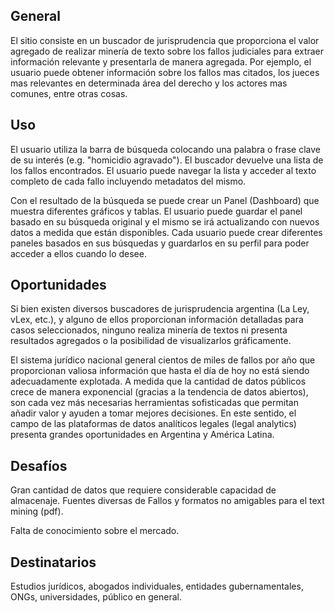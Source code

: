 ## General

El sitio consiste en un buscador de jurisprudencia que proporciona el valor agregado de realizar minería de texto sobre los fallos judiciales para extraer información relevante y presentarla de manera agregada. Por ejemplo, el usuario puede obtener información sobre los fallos mas citados, los jueces mas relevantes en determinada área del derecho y los actores mas comunes, entre otras cosas.

## Uso

El usuario utiliza la barra de búsqueda colocando una palabra o frase clave de su interés (e.g. "homicidio agravado"). El buscador devuelve una lista de los fallos encontrados. El usuario puede navegar la lista y acceder al texto completo de cada fallo incluyendo metadatos del mismo.

Con el resultado de la búsqueda se puede crear un Panel (Dashboard) que muestra diferentes gráficos y tablas. El usuario puede guardar el panel basado en su búsqueda original y el mismo se irá actualizando con nuevos datos a medida que están disponibles. Cada usuario puede crear diferentes paneles basados en sus búsquedas y guardarlos en su perfil para poder acceder a ellos cuando lo desee.

## Oportunidades

Si bien existen diversos buscadores de jurisprudencia argentina (La Ley, vLex, etc.), y alguno de ellos proporcionan información detalladas para casos seleccionados, ninguno realiza minería de textos ni presenta resultados agregados o la posibilidad de visualizarlos gráficamente.

El sistema jurídico nacional general cientos de miles de fallos por año que proporcionan valiosa información que hasta el día de hoy no está siendo adecuadamente explotada. A medida que la cantidad de datos públicos crece de manera exponencial (gracias a la tendencia de datos abiertos), son cada vez más necesarias herramientas sofisticadas que permitan añadir valor y ayuden a tomar mejores decisiones. En este sentido, el campo de las plataformas de datos analíticos legales (legal analytics) presenta grandes oportunidades en Argentina y América Latina.

## Desafíos

Gran cantidad de datos que requiere considerable capacidad de almacenaje. Fuentes diversas de Fallos y formatos no amigables para el text mining (pdf).

Falta de conocimiento sobre el mercado.

## Destinatarios

Estudios jurídicos, abogados individuales, entidades gubernamentales, ONGs, universidades, público en general.
